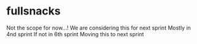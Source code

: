 # fullsnacks
Not the scope for now...!
We are considering this for next sprint
Mostly in 4nd sprint
If not in 6th sprint
Moving this to next sprint 
